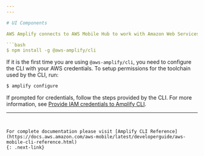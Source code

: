 ```yaml
---
---

# UI Components

AWS Amplify connects to AWS Mobile Hub to work with Amazon Web Services. You can use [@aws-amplify/cli](https://github.com/aws/amplify-cli) to create a new AWS Mobile Hub project or enable an existing project to work with AWS Mobile Hub. 

```bash
$ npm install -g @aws-amplify/cli
```

If it is the first time you are using `@aws-amplify/cli`, you need to configure the CLI with your AWS credentials. To setup permissions for the toolchain used by the CLI, run:

```bash
$ amplify configure
```

If prompted for credentials, follow the steps provided by the CLI. For more information, see [Provide IAM credentials to Amplify CLI](https://docs.aws.amazon.com/aws-mobile/latest/developerguide/aws-mobile-cli-credentials.html).

---
```


For complete documentation please visit [Amplify CLI Reference](https://docs.aws.amazon.com/aws-mobile/latest/developerguide/aws-mobile-cli-reference.html)
{: .next-link}
